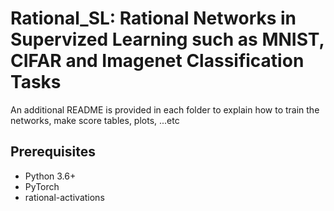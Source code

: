 # Rational_SL: Rational Networks in Supervized Learning such as MNIST, CIFAR and Imagenet Classification Tasks


An additional README is provided in each folder to explain how to train the networks, make score tables, plots, ...etc


## Prerequisites
- Python 3.6+
- PyTorch
- rational-activations
